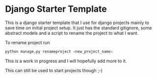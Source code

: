 # Django Starter Template

This is a django starter template that I use for django projects mainly to save time on initial project setup.
It just has the standard gitignore, some abstract models and a script to rename the project to what I want.
 
To rename project run
```python
python manage.py renameproject <new_project_name>
```

This is a work in progress and I will hopefully add more to it.

This can still be used to start projects though ;-)
